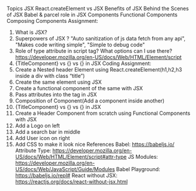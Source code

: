 Topics
JSX
React.createElement vs JSX
Benefits of JSX
Behind the Scenes of JSX
Babel & parcel role in JSX
Components
Functional Components
Composing Components
Assignment:
1) What is JSX?
2) Superpowers of JSX ? "Auto sanitization of js data fetch from any api", "Makes code writing simple", "Simple to debug code"
3) Role of type attribute in script tag? What options can I use there?  https://developer.mozilla.org/en-US/docs/Web/HTML/Element/script
4) {TitleComponent} vs {<TitleComponent/>} vs {<TitleComponent></TitleComponent>} in JSX
Coding Assignment:
1) Create a Nested header Element using React.createElement(h1,h2,h3 inside a div with class “title”)
2) Create the same element using JSX
3) Create a functional component of the same with JSX
4) Pass attributes into the tag in JSX
5) Composition of Component(Add a component inside another)
6) {TitleComponent} vs {<TitleComponent/>} vs {<TitleComponent></TitleComponent>} in JSX
7) Create a Header Component from scratch using Functional Components with JSX
8) Add a Logo on left
9) Add a search bar in middle
10) Add User icon on right
11) Add CSS to make it look nice
References
Babel: https://babeljs.io/
Attribute Type: https://developer.mozilla.org/en-US/docs/Web/HTML/Element/script#attr-type
JS Modules: https://developer.mozilla.org/en-US/docs/Web/JavaScript/Guide/Modules
Babel Playground: https://babeljs.io/repl#
React without JSX: https://reactjs.org/docs/react-without-jsx.html